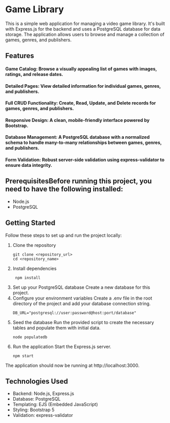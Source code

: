 # Game Library
This is a simple web application for managing a video game library. 
It's built with Express.js for the backend and uses a PostgreSQL database for data storage. 
The application allows users to browse and manage a collection of games, genres, and publishers.
## Features 
#### Game Catalog: Browse a visually appealing list of games with images, ratings, and release dates.
#### Detailed Pages: View detailed information for individual games, genres, and publishers.
#### Full CRUD Functionality: Create, Read, Update, and Delete records for games, genres, and publishers.
#### Responsive Design: A clean, mobile-friendly interface powered by Bootstrap.
#### Database Management: A PostgreSQL database with a normalized schema to handle many-to-many relationships between games, genres, and publishers.
#### Form Validation: Robust server-side validation using express-validator to ensure data integrity.


## PrerequisitesBefore running this project, you need to have the following installed:
- Node.js
- PostgreSQL

## Getting Started
Follow these steps to set up and run the project locally:
1. Clone the repository
    ```
    git clone <repository_url>
    cd <repository_name>
    ```
2. Install dependencies
    ```
     npm install
    ```
3. Set up your PostgreSQL database
   Create a new database for this project.
4. Configure your environment variables
   Create a .env file in the root directory of the project and add your database connection string.
   ```
   DB_URL="postgresql://user:password@host:port/database"
   ```
5. Seed the database
   Run the provided script to create the necessary tables and populate them with initial data.
   ```
   node populatedb
   ```
8. Run the application
    Start the Express.js server.
   ```
   npm start
   ```
The application should now be running at http://localhost:3000.

## Technologies Used
- Backend: Node.js, Express.js
- Database: PostgreSQL
- Templating: EJS (Embedded JavaScript)
- Styling: Bootstrap 5
- Validation: express-validator

